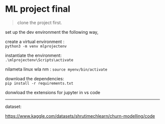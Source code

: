 ML project final 
===

>clone the project first.

set up the dev environment the following way,

create a virtual environment : <br>
`python3 -m venv mlprojectenv`

instantiate the environment: <br>
`.\mlprojectenv\Scripts\activate`

nilameta linux wla nm : `source myenv/bin/activate`

download the dependencies: <br>
`pip install -r requirements.txt`

donwload the extensions for jupyter in vs code


---
dataset:

https://www.kaggle.com/datasets/shrutimechlearn/churn-modelling/code

